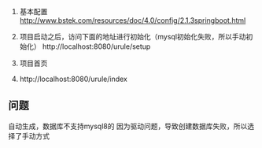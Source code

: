 1. 基本配置 http://www.bstek.com/resources/doc/4.0/config/2.1.3springboot.html

2. 项目启动之后，访问下面的地址进行初始化（mysql初始化失败，所以手动初始化）
   http://localhost:8080/urule/setup
3. 项目首页
4. http://localhost:8080/urule/index

## 问题

自动生成，数据库不支持mysql8的 因为驱动问题，导致创建数据库失败，所以选择了手动方式